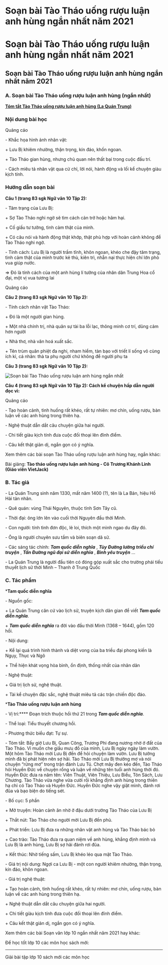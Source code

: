 # Soạn bài Tào Tháo uống rượu luận anh hùng ngắn nhất năm 2021

# Soạn bài Tào Tháo uống rượu luận anh hùng ngắn nhất năm 2021

## Soạn bài Tào Tháo uống rượu luận anh hùng ngắn nhất năm 2021

### **A. Soạn bài Tào Tháo uống rượu luận anh hùng (ngắn nhất)**

[**Tóm tắt Tào Tháo uống rượu luận anh hùng (La Quán Trung)**](https://vietjack.com/soan-van-10/tom-tat-tao-thao-uong-ruou-luan-anh-hung.jsp)

### Nội dung bài học

Quảng cáo

\- Khắc họa hình ảnh nhân vật: 

\+ Lưu Bị khiêm nhường, thận trọng, kín đáo, khốn ngoan. 

\+ Tào Tháo gian hùng, nhưng chủ quan nên thất bại trong cuộc đấu trí. 

\- Cách miêu tả nhân vật qua cừ chỉ, lời nói, hành động và lối kể chuyện giàu kịch tính. 

### Hướng dẫn soạn bài

**Câu 1 (trang 83 sgk Ngữ văn 10 Tập 2):**

\- Tâm trạng của Lưu Bị: 

\+ Sợ Tào Tháo nghi ngờ sẽ tìm cách cản trở hoặc hãm hại. 

\+ Cố giấu tư tưởng, tình cảm thật của mình. 

\+ Có câu nói và hành động thật khớp, thật phù hợp với hoàn cảnh không để Tào Tháo nghi ngờ. 

\- Tính cách: Lưu Bị là người trầm tĩnh, khôn ngoan, khéo che đậy tâm trạng, tình cảm thật của mình trước kẻ thù, kiên trì, nhẫn nại thực hiện chí lớn phò vua giúp nước. 

⇒ Đó là tính cách của một anh hùng lí tưởng của nhân dân Trung Hoa cổ đại, một vị vua tương lai 

Quảng cáo

**Câu 2 (trang 83 sgk Ngữ văn 10 Tập 2):**

\- Tính cách nhân vật Tào Tháo: 

\+ Đó là một người gian hùng. 

\+ Một nhà chính trị, nhà quân sự tài ba lỗi lạc, thông minh cơ trí, dũng cảm hơn người 

\+ Nhà thơ, nhà văn hoá xuất sắc. 

\+ Tên trùm quân phiệt đa nghi, nham hiểm, tàn bạo với triết lí sống vô cùng ích kỉ, cá nhân: thà ta phụ người chứ không để người phụ ta 

**Câu 3 (trang 83 sgk Ngữ văn 10 Tập 2):**

![Soạn bài Tào Tháo uống rượu luận anh hùng ngắn nhất](https://vietjack.com/soan-bai-lop-10/images/tao-thao-uong-ruou-luan-anh-hung.PNG)

**Câu 4 (trang 83 sgk Ngữ văn 10 Tập 2): Cách kể chuyện hấp dẫn người đọc vì:**

Quảng cáo

\- Tạo hoàn cảnh, tình huống rất khéo, rất tự nhiên: mơ chín, uống rượu, bàn luận về các anh hùng trong thiên hạ. 

\- Nghệ thuật dẫn dắt câu chuyện giữa hai người. 

\- Chi tiết giàu kịch tính đưa cuộc đối thoại lên đỉnh điểm. 

\- Câu kết thật giản dị, ngắn gọn có ý nghĩa. 

Xem thêm các bài soạn Tào Tháo uống rượu luận anh hùng hay, ngắn khác:

Bài giảng: **Tào tháo uống rượu luận anh hùng - Cô Trương Khánh Linh (Giáo viên VietJack)**

### **B. Tác giả**

\- La Quán Trung sinh năm 1330, mất năm 1400 (?), tên là La Bản, hiệu Hồ Hải tản nhân.

\- Quê quán: vùng Thái Nguyên, thuộc tỉnh Sơn Tây cũ.

\- Thời đại: ông lớn lên vào cuối thời Nguyên đầu thời Minh.

\- Con người: tính tình đơn độc, lẻ loi, thích một mình ngao du đây đó.

\- Ông là người chuyên sưu tầm và biên soạn dã sử.

\- Các sáng tác chính: **_Tam quốc diễn nghĩa_** , **_Tùy Đường lưỡng triều chí truyện_** , **_Tấn Đường ngũ đại sử diễn nghĩa_** , **_Bình yêu truyện_** …

\- La Quán Trung là người đầu tiên có đóng góp xuất sắc cho trường phái tiểu thuyết lịch sử thời Minh – Thanh ở Trung Quốc

### **C. Tác phẩm**

***Tam quốc diễn nghĩa**

\- Nguồn gốc:

\+ La Quán Trung căn cứ vào lịch sử, truyện kịch dân gian để viết **_Tam quốc diễn nghĩa_**.

\+ **_Tam quốc diễn nghĩa_** ra đời vào đầu thời Minh (1368 – 1644), gồm 120 hồi.

\- Nội dung:

\+ Kể lại quá trình hình thành và diệt vong của ba triều đại phong kiến là Ngụy, Thục và Ngô

\+ Thể hiện khát vọng hòa bình, ổn định, thống nhất của nhân dân

\- Nghệ thuật:

\+ Giá trị lịch sử, nghệ thuật.

\+ Tài kể chuyện đặc sắc, nghệ thuật miêu tả các trận chiến độc đáo.

***Tào Tháo uống rượu luận anh hùng**

\- Vị trí:**** Đoạn trích thuộc hồi thứ 21 trong **_Tam quốc diễn nghĩa_**.

\- Thể loại: Tiểu thuyết chương hồi.

\- Phương thức biểu đạt: Tự sự.

\- Tóm tắt: Bấy giờ Lưu Bị, Quan Công, Trương Phi đang nương nhờ ở đất của Tào Tháo. Vì muốn che giấu mưu đồ của mình, Lưu Bị ngày ngày làm vườn. Một hôm Tào Tháo mời Lưu Bị đến để hỏi chuyện làm vườn. Lưu Bị tưởng mình đã bị phát hiện nên sợ hãi. Tào Tháo mời Lưu Bị thưởng mơ và nói chuyện “rừng mơ” trong trận đánh Lưu Tú. Chợt mây đen kéo đến, Tào Tháo hỏi Huyền Đức về chuyện rồng và luận về những tên tuổi anh hùng thời đó. Huyền Đức đưa ra năm tên: Viên Thuật, Viên Thiệu, Lưu Biểu, Tôn Sách, Lưu Chương. Tào Tháo vừa nghe vừa cười rồi khẳng định anh hùng trong thiên hạ chỉ có Tào Tháo và Huyền Đức. Huyền Đức nghe vậy giật mình, đánh rơi đũa và bạo biện do tiếng sét.

\- Bố cục: 5 phần

\+ Mở truyện: Hoàn cảnh ăn nhờ ở đậu dưới trướng Tào Tháo của Lưu Bị

\+ Thắt nút: Tào Tháo cho người mời Lưu Bị đến phủ.

\+ Phát triển: Lưu Bị đưa ra những nhân vật anh hùng và Tào Tháo bác bỏ

\+ Cao trào: Tào Tháo đưa ra quan niệm về anh hùng, khẳng định mình và Lưu Bị là anh hùng, Lưu Bị sợ hãi đánh rơi đũa.

\+ Kết thúc: Nhờ tiếng sấm, Lưu Bị khéo léo qua mặt Tào Tháo.

\- Giá trị nội dung: Ngợi ca Lưu Bị - một con người khiêm nhường, thận trọng, kín đáo, khôn ngoan.

\- Giá trị nghệ thuật:

\+ Tạo hoàn cảnh, tình huống rất khéo, rất tự nhiên: mơ chín, uống rượu, bàn luận về các anh hùng trong thiên hạ.

\+ Nghệ thuật dẫn dắt câu chuyện giữa hai người.

\+ Chi tiết giàu kịch tính đưa cuộc đối thoại lên đỉnh điểm.

\+ Câu kết thật giản dị, ngắn gọn có ý nghĩa.

Xem thêm các bài Soạn văn lớp 10 ngắn nhất năm 2021 hay khác:

Để học tốt lớp 10 các môn học sách mới:

* * *

Giải bài tập lớp 10 sách mới các môn học
